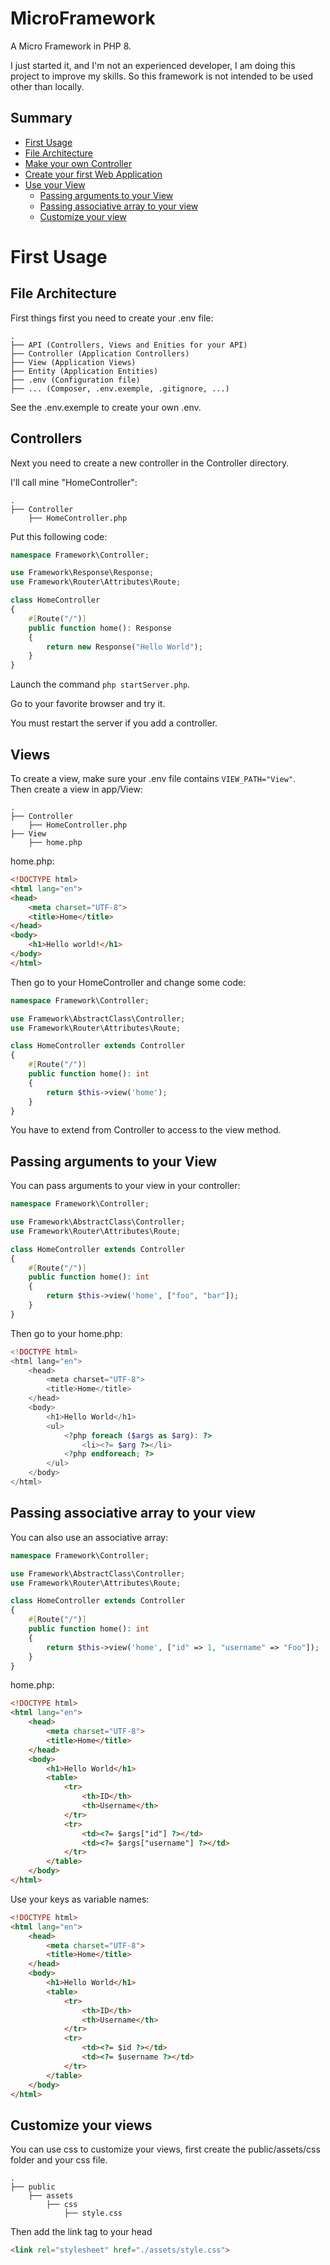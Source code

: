 # MicroFramework
A Micro Framework in PHP 8.

I just started it, and I'm not an experienced developer,  I am doing this project to improve my skills. So this framework is not intended to be used other than locally.

## Summary

- [First Usage](#first-usage)
- [File Architecture](#file-architecture)
- [Make your own Controller](#controllers)
- [Create your first Web Application](#webapp)
- [Use your View](#views)
    - [Passing arguments to your View](#passing-arguments-to-your-view)
    - [Passing associative array to your view](#passing-associative-array-to-your-view)
    - [Customize your view](#customize-your-view)

First Usage
==================

File Architecture
-----------------

First things first you need to create your .env file:

    .
    ├── API (Controllers, Views and Enities for your API)
    ├── Controller (Application Controllers)
    ├── View (Application Views)
    ├── Entity (Application Entities)
    ├── .env (Configuration file)
    ├── ... (Composer, .env.exemple, .gitignore, ...)

See the .env.exemple to create your own .env.


Controllers
------------
Next you need to create a new controller in the Controller directory.

I'll call mine "HomeController":

    .
    ├── Controller    
        ├── HomeController.php

Put this following code:

```php
namespace Framework\Controller;

use Framework\Response\Response;
use Framework\Router\Attributes\Route;

class HomeController
{
    #[Route("/")]
    public function home(): Response
    {
        return new Response("Hello World");
    }
}

```
Launch the command `php startServer.php`.

Go to your favorite browser and try it.

You must restart the server if you add a controller.


Views
------
To create a view, make sure your .env file contains `VIEW_PATH="View"`.
\
Then create a view in app/View:

    .                      
    ├── Controller    
        ├── HomeController.php
    ├── View
        ├── home.php

home.php:
```html
<!DOCTYPE html>
<html lang="en">
<head>
    <meta charset="UTF-8">
    <title>Home</title>
</head>
<body>
    <h1>Hello world!</h1>
</body>
</html>
```

Then go to your HomeController and change some code:

```php
namespace Framework\Controller;

use Framework\AbstractClass\Controller;
use Framework\Router\Attributes\Route;

class HomeController extends Controller
{
    #[Route("/")]
    public function home(): int
    {
        return $this->view('home');
    }
}
```

You have to extend from Controller to access to the view method.

Passing arguments to your View
------------------------------
You can pass arguments to your view in your controller:

```php
namespace Framework\Controller;

use Framework\AbstractClass\Controller;
use Framework\Router\Attributes\Route;

class HomeController extends Controller
{
    #[Route("/")]
    public function home(): int
    {
        return $this->view('home', ["foo", "bar"]);
    }
}
```

Then go to your home.php:

```php
<!DOCTYPE html>
<html lang="en">
    <head>
        <meta charset="UTF-8">
        <title>Home</title>
    </head>
    <body>
        <h1>Hello World</h1>
        <ul>
            <?php foreach ($args as $arg): ?>
                <li><?= $arg ?></li>
            <?php endforeach; ?>
        </ul>
    </body>
</html>
```

Passing associative array to your view
-------------------------------------
You can also use an associative array:

```php
namespace Framework\Controller;

use Framework\AbstractClass\Controller;
use Framework\Router\Attributes\Route;

class HomeController extends Controller
{
    #[Route("/")]
    public function home(): int
    {
        return $this->view('home', ["id" => 1, "username" => "Foo"]);
    }
}
```

home.php:

```html
<!DOCTYPE html>
<html lang="en">
    <head>
        <meta charset="UTF-8">
        <title>Home</title>
    </head>
    <body>
        <h1>Hello World</h1>
        <table>
            <tr>
                <th>ID</th>
                <th>Username</th>
            </tr>
            <tr>
                <td><?= $args["id"] ?></td>
                <td><?= $args["username"] ?></td>
            </tr>
        </table>
    </body>
</html>
```

Use your keys as variable names:

```html
<!DOCTYPE html>
<html lang="en">
    <head>
        <meta charset="UTF-8">
        <title>Home</title>
    </head>
    <body>
        <h1>Hello World</h1>
        <table>
            <tr>
                <th>ID</th>
                <th>Username</th>
            </tr>
            <tr>
                <td><?= $id ?></td>
                <td><?= $username ?></td>
            </tr>
        </table>
    </body>
</html>
```

Customize your views
--------------------

You can use css to customize your views, first create the public/assets/css folder and your css file.

    .                      
    ├── public
        ├── assets
            ├── css
                ├── style.css


Then add the link tag to your head 

```html     
<link rel="stylesheet" href="./assets/style.css">
```
